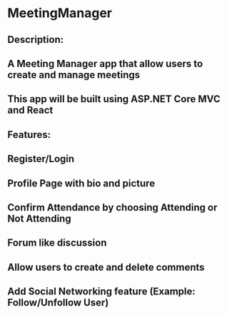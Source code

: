 # MeetingManager

## Description:

## A Meeting Manager app that allow users to create and manage meetings

## This app will be built using ASP.NET Core MVC and React

## Features:

## Register/Login

## Profile Page with bio and picture

## Confirm Attendance by choosing Attending or Not Attending

## Forum like discussion

## Allow users to create and delete comments

## Add Social Networking feature (Example: Follow/Unfollow User)




